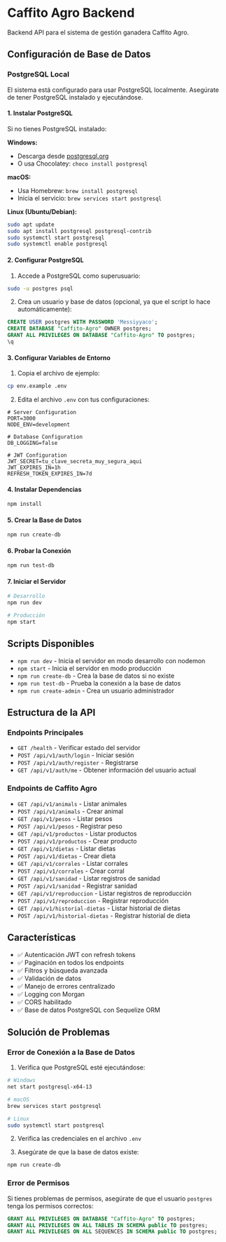 # Caffito Agro Backend

Backend API para el sistema de gestión ganadera Caffito Agro.

## Configuración de Base de Datos

### PostgreSQL Local

El sistema está configurado para usar PostgreSQL localmente. Asegúrate de tener PostgreSQL instalado y ejecutándose.

#### 1. Instalar PostgreSQL

Si no tienes PostgreSQL instalado:

**Windows:**

- Descarga desde [postgresql.org](https://www.postgresql.org/download/windows/)
- O usa Chocolatey: `choco install postgresql`

**macOS:**

- Usa Homebrew: `brew install postgresql`
- Inicia el servicio: `brew services start postgresql`

**Linux (Ubuntu/Debian):**

```bash
sudo apt update
sudo apt install postgresql postgresql-contrib
sudo systemctl start postgresql
sudo systemctl enable postgresql
```

#### 2. Configurar PostgreSQL

1. Accede a PostgreSQL como superusuario:

```bash
sudo -u postgres psql
```

2. Crea un usuario y base de datos (opcional, ya que el script lo hace automáticamente):

```sql
CREATE USER postgres WITH PASSWORD 'Messiyyaco';
CREATE DATABASE "Caffito-Agro" OWNER postgres;
GRANT ALL PRIVILEGES ON DATABASE "Caffito-Agro" TO postgres;
\q
```

#### 3. Configurar Variables de Entorno

1. Copia el archivo de ejemplo:

```bash
cp env.example .env
```

2. Edita el archivo `.env` con tus configuraciones:

```env
# Server Configuration
PORT=3000
NODE_ENV=development

# Database Configuration
DB_LOGGING=false

# JWT Configuration
JWT_SECRET=tu_clave_secreta_muy_segura_aqui
JWT_EXPIRES_IN=1h
REFRESH_TOKEN_EXPIRES_IN=7d
```

#### 4. Instalar Dependencias

```bash
npm install
```

#### 5. Crear la Base de Datos

```bash
npm run create-db
```

#### 6. Probar la Conexión

```bash
npm run test-db
```

#### 7. Iniciar el Servidor

```bash
# Desarrollo
npm run dev

# Producción
npm start
```

## Scripts Disponibles

- `npm run dev` - Inicia el servidor en modo desarrollo con nodemon
- `npm start` - Inicia el servidor en modo producción
- `npm run create-db` - Crea la base de datos si no existe
- `npm run test-db` - Prueba la conexión a la base de datos
- `npm run create-admin` - Crea un usuario administrador

## Estructura de la API

### Endpoints Principales

- `GET /health` - Verificar estado del servidor
- `POST /api/v1/auth/login` - Iniciar sesión
- `POST /api/v1/auth/register` - Registrarse
- `GET /api/v1/auth/me` - Obtener información del usuario actual

### Endpoints de Caffito Agro

- `GET /api/v1/animals` - Listar animales
- `POST /api/v1/animals` - Crear animal
- `GET /api/v1/pesos` - Listar pesos
- `POST /api/v1/pesos` - Registrar peso
- `GET /api/v1/productos` - Listar productos
- `POST /api/v1/productos` - Crear producto
- `GET /api/v1/dietas` - Listar dietas
- `POST /api/v1/dietas` - Crear dieta
- `GET /api/v1/corrales` - Listar corrales
- `POST /api/v1/corrales` - Crear corral
- `GET /api/v1/sanidad` - Listar registros de sanidad
- `POST /api/v1/sanidad` - Registrar sanidad
- `GET /api/v1/reproduccion` - Listar registros de reproducción
- `POST /api/v1/reproduccion` - Registrar reproducción
- `GET /api/v1/historial-dietas` - Listar historial de dietas
- `POST /api/v1/historial-dietas` - Registrar historial de dieta

## Características

- ✅ Autenticación JWT con refresh tokens
- ✅ Paginación en todos los endpoints
- ✅ Filtros y búsqueda avanzada
- ✅ Validación de datos
- ✅ Manejo de errores centralizado
- ✅ Logging con Morgan
- ✅ CORS habilitado
- ✅ Base de datos PostgreSQL con Sequelize ORM

## Solución de Problemas

### Error de Conexión a la Base de Datos

1. Verifica que PostgreSQL esté ejecutándose:

```bash
# Windows
net start postgresql-x64-13

# macOS
brew services start postgresql

# Linux
sudo systemctl start postgresql
```

2. Verifica las credenciales en el archivo `.env`

3. Asegúrate de que la base de datos existe:

```bash
npm run create-db
```

### Error de Permisos

Si tienes problemas de permisos, asegúrate de que el usuario `postgres` tenga los permisos correctos:

```sql
GRANT ALL PRIVILEGES ON DATABASE "Caffito-Agro" TO postgres;
GRANT ALL PRIVILEGES ON ALL TABLES IN SCHEMA public TO postgres;
GRANT ALL PRIVILEGES ON ALL SEQUENCES IN SCHEMA public TO postgres;
```
